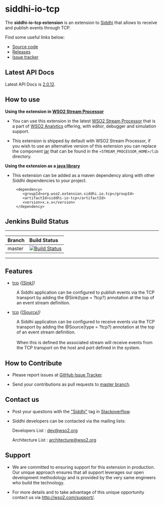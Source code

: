 siddhi-io-tcp
======================================

The **siddhi-io-tcp extension** is an extension to <a target="_blank" href="https://wso2.github.io/siddhi">Siddhi</a>
  that allows to receive and publish events through TCP.

Find some useful links below:

* <a target="_blank" href="https://github.com/wso2-extensions/siddhi-io-tcp">Source code</a>
* <a target="_blank" href="https://github.com/wso2-extensions/siddhi-io-tcp/releases">Releases</a>
* <a target="_blank" href="https://github.com/wso2-extensions/siddhi-io-tcp/issues">Issue tracker</a>

## Latest API Docs 

Latest API Docs is <a target="_blank" href="https://wso2-extensions.github.io/siddhi-io-tcp/api/2.0.12">2.0.12</a>.

## How to use 

**Using the extension in <a target="_blank" href="https://github.com/wso2/product-sp">WSO2 Stream Processor</a>**

* You can use this extension in the latest <a target="_blank" href="https://github.com/wso2/product-sp/releases">WSO2 Stream Processor</a> that is a part of <a target="_blank" href="http://wso2.com/analytics?utm_source=gitanalytics&utm_campaign=gitanalytics_Jul17">WSO2 Analytics</a> offering, with editor, debugger and simulation support. 

* This extension is shipped by default with WSO2 Stream Processor, if you wish to use an alternative version of this extension you can replace the component <a target="_blank" href="https://github.com/wso2-extensions/siddhi-io-tcp/releases">jar</a> that can be found in the `<STREAM_PROCESSOR_HOME>/lib` directory.

**Using the extension as a <a target="_blank" href="https://wso2.github.io/siddhi/documentation/running-as-a-java-library">java library</a>**

* This extension can be added as a maven dependency along with other Siddhi dependencies to your project.

```
     <dependency>
        <groupId>org.wso2.extension.siddhi.io.tcp</groupId>
        <artifactId>siddhi-io-tcp</artifactId>
        <version>x.x.x</version>
     </dependency>
```

## Jenkins Build Status

---

|  Branch | Build Status |
| :------ |:------------ | 
| master  | [![Build Status](https://wso2.org/jenkins/job/siddhi/job/siddhi-io-tcp/badge/icon)](https://wso2.org/jenkins/job/siddhi/job/siddhi-io-tcp/) |

---

## Features

* <a target="_blank" href="https://wso2-extensions.github.io/siddhi-io-tcp/api/2.0.12/#tcp-sink">tcp</a> *(<a target="_blank" href="https://wso2.github.io/siddhi/documentation/siddhi-4.0/#sink">(Sink)</a>)*<br><div style="padding-left: 1em;"><p>A Siddhi application can be configured to publish events via the TCP transport by adding the @Sink(type = ?tcp?) annotation at the top of an event stream definition.</p></div>
* <a target="_blank" href="https://wso2-extensions.github.io/siddhi-io-tcp/api/2.0.12/#tcp-source">tcp</a> *(<a target="_blank" href="https://wso2.github.io/siddhi/documentation/siddhi-4.0/#source">(Source)</a>)*<br><div style="padding-left: 1em;"><p>A Siddhi application can be configured to receive events via the TCP transport by adding the @Source(type = ?tcp?) annotation at the top of an event stream definition.<br><br>When this is defined the associated stream will receive events from the TCP transport on the host and port defined in the system.</p></div>

## How to Contribute
 
  * Please report issues at <a target="_blank" href="https://github.com/wso2-extensions/siddhi-io-tcp/issues">GitHub Issue Tracker</a>.
  
  * Send your contributions as pull requests to <a target="_blank" href="https://github.com/wso2-extensions/siddhi-io-tcp/tree/master">master branch</a>. 
 
## Contact us 

 * Post your questions with the <a target="_blank" href="http://stackoverflow.com/search?q=siddhi">"Siddhi"</a> tag in <a target="_blank" href="http://stackoverflow.com/search?q=siddhi">Stackoverflow</a>. 
 
 * Siddhi developers can be contacted via the mailing lists:
 
    Developers List   : [dev@wso2.org](mailto:dev@wso2.org)
    
    Architecture List : [architecture@wso2.org](mailto:architecture@wso2.org)
 
## Support 

* We are committed to ensuring support for this extension in production. Our unique approach ensures that all support leverages our open development methodology and is provided by the very same engineers who build the technology. 

* For more details and to take advantage of this unique opportunity contact us via <a target="_blank" href="http://wso2.com/support?utm_source=gitanalytics&utm_campaign=gitanalytics_Jul17">http://wso2.com/support/</a>. 
